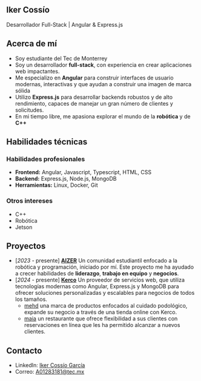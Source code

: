 ## Iker Cossío
Desarrollador Full-Stack | Angular & Express.js

## Acerca de mí
* Soy estudiante del Tec de Monterrey
* Soy un desarrollador **full-stack**, con experiencia en crear aplicaciones web impactantes.
* Me especializo en **Angular** para construir interfaces de usuario modernas, interactivas y que ayudan a construir una imagen de marca sólida
* Utilizo **Express.js** para desarrollar backends robustos y de alto rendimiento, capaces de manejar un gran número de clientes y solicitudes.
* En mi tiempo libre, me apasiona explorar el mundo de la **robótica** y de **C++**

## Habilidades técnicas

### Habilidades profesionales
 - **Frontend:** Angular, Javascript, Typescript, HTML, CSS
 - **Backend:** Express.js, Node.js, MongoDB
 - **Herramientas:** Linux, Docker, Git

### Otros intereses
 - C++
 - Robótica
 - Jetson

## Proyectos
 - [_2023_ - presente] [**AIZER**](https://github.com/AIZER-egl) Un comunidad estudiantil enfocado a la robótica y programación, iniciado por mí. Este proyecto me ha ayudado a crecer habilidades de **liderazgo**, **trabajo en equipo** y **negocios**.
 - [_2024_ - presente] [**Kerco**](https://kerco.mx/) Un proveedor de servicios web, que utiliza tecnologías modernas como Angular, Express.js y MongoDB para ofrecer soluciones personalizadas y escalables para negocios de todos los tamaños.
   - [mehd](https://mehd.mx) una marca de productos enfocados al cuidado podológico, expande su negocio a través de una tienda online con Kerco.
   - [maia](https://maia.mx) un restaurante que ofrece flexibilidad a sus clientes con reservaciones en línea que les ha permitido alcanzar a nuevos clientes.



## Contacto
 - LinkedIn: [Iker Cossío García](https://mx.linkedin.com/in/iker-coss%C3%ADo-garc%C3%ADa-97aa3924b)
 - Correo: [A01283181@tec.mx](mailto:A01283181@tec.mx)
